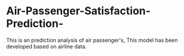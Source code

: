# Air-Passenger-Satisfaction-Prediction-
This is an prediction analysis of air passenger's, This model has been developed based on airline data. 
